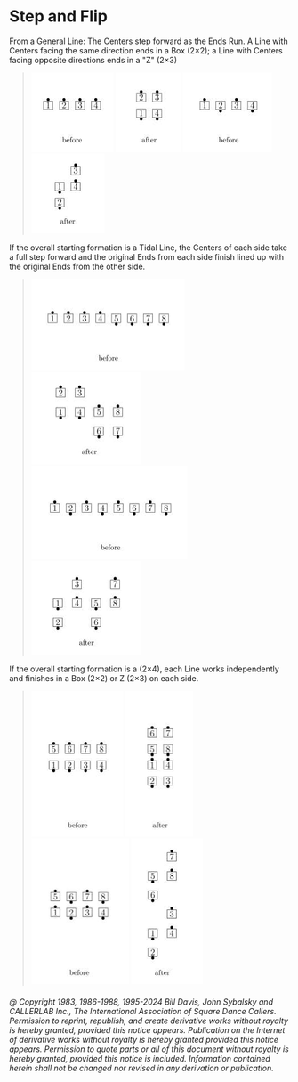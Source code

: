 
# Step and Flip

From a General Line: The Centers step forward as the Ends Run. 
A Line with Centers facing the same direction ends in a Box (2×2); 
a Line with Centers facing opposite directions ends in a "Z" (2×3)

>
>![alt](step_and_flip_1a.png)
>![alt](step_and_flip_1b.png)
>![alt](step_and_flip_1c.png)
>![alt](step_and_flip_1d.png)
>

If the overall starting formation is a Tidal Line, 
the Centers of each side take a full step forward and
the original Ends from each side finish 
lined up with the original Ends from the other side.

>
>![alt](step_and_flip_2a.png)
>![alt](step_and_flip_2b.png)
>![alt](step_and_flip_3a.png)
>![alt](step_and_flip_3b.png)
>

If the overall starting formation is a (2×4), 
each Line works independently and finishes in a Box
(2×2) or Z (2×3) on each side.

>
>![alt](step_and_flip_4a.png)
>![alt](step_and_flip_4b.png)
>![alt](step_and_flip_4c.png)
>![alt](step_and_flip_4d.png)
>

###### @ Copyright 1983, 1986-1988, 1995-2024 Bill Davis, John Sybalsky and CALLERLAB Inc., The International Association of Square Dance Callers. Permission to reprint, republish, and create derivative works without royalty is hereby granted, provided this notice appears. Publication on the Internet of derivative works without royalty is hereby granted provided this notice appears. Permission to quote parts or all of this document without royalty is hereby granted, provided this notice is included. Information contained herein shall not be changed nor revised in any derivation or publication.

